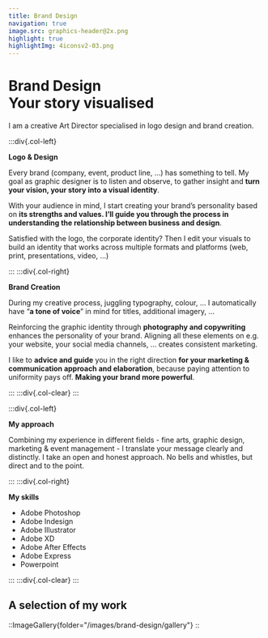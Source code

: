 ```yaml
---
title: Brand Design
navigation: true
image.src: graphics-header@2x.png
highlight: true
highlightImg: 4iconsv2-03.png
---
```


# Brand Design<br>Your story visualised

I am a creative Art Director specialised in logo design and brand creation.

:::div{.col-left}

**Logo & Design**

Every brand (company, event, product line, …) has something to tell. My goal as graphic designer is to listen and observe, to gather insight and **turn your vision, your story into a visual identity**. 

With your audience in mind, I start creating your brand’s personality based on **its strengths and values. I’ll guide you through the process in understanding the relationship between business and design**. 

Satisfied with the logo, the corporate identity? 
Then I edit your visuals to build an identity that works across multiple formats and platforms (web, print, presentations, video, …)

:::
:::div{.col-right}

**Brand Creation**

During my creative process, juggling typography, colour, … I automatically have “**a tone of voice**” in mind for titles, additional imagery, … 

Reinforcing the graphic identity through **photography and copywriting** enhances the personality of your brand. Aligning all these elements on e.g. your website, your social media channels, … creates consistent marketing. 

I like to **advice and guide** you in the right direction **for your marketing & communication approach and elaboration**, because paying attention to uniformity pays off. **Making your brand more powerful**.

:::
:::div{.col-clear}
:::

:::div{.col-left}

**My approach**

Combining my experience in different fields - fine arts, graphic design, marketing & event management - I translate your message clearly and distinctly. I take an open and honest approach. No bells and whistles, but direct and to the point.

:::
:::div{.col-right}

**My skills**

* Adobe Photoshop 
* Adobe Indesign 
* Adobe Illustrator 
* Adobe XD 
* Adobe After Effects 
* Adobe Express 
* Powerpoint

:::
:::div{.col-clear}
:::

## A selection of my work

::ImageGallery{folder="/images/brand-design/gallery"}
::
